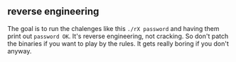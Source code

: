 ## reverse engineering

The goal is to run the chalenges like this `./rX password` and 
having them print out `password OK`. It's reverse engineering, not 
cracking. So don't patch the binaries if you want to play by the 
rules. It gets really boring if you don't anyway.
